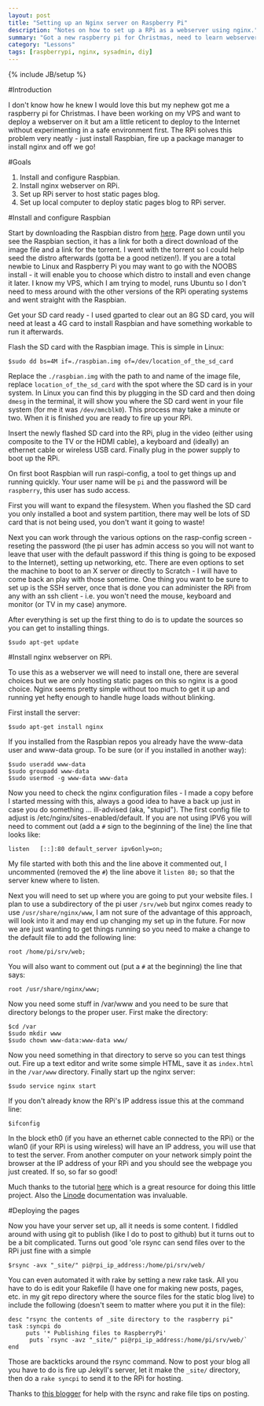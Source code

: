 ```yaml
---
layout: post
title: "Setting up an Nginx server on Raspberry Pi"
description: "Notes on how to set up a RPi as a webserver using nginx."
summary: "Got a new raspberry pi for Christmas, need to learn webserver deployment in a safe environment.  Seems like a match made in geek heaven."
category: "Lessons"
tags: [raspberrypi, nginx, sysadmin, diy]
---
```

{% include JB/setup %}

#Introduction

I don't know how he knew I would love this but my nephew got me a raspberry pi for Christmas.  I have been working on my VPS and want to deploy a webserver on it but am a little reticent to deploy to the Internet without experimenting in a safe environment first.  The RPi solves this problem very neatly - just install Raspbian, fire up a package manager to install nginx and off we go!

#Goals

1. Install and configure Raspbian.
1. Install nginx webserver on RPi.
1. Set up RPi server to host static pages blog.
1. Set up local computer to deploy static pages blog to RPi server.

#Install and configure Raspbian

Start by downloading the Raspbian distro from [here](http://www.raspberrypi.org/downloads).  Page down until you see the Raspbian section, it has a link for both a direct download of the image file and a link for the torrent.  I went with the torrent so I could help seed the distro afterwards (gotta be a good netizen!).  If you are a total newbie to Linux and Raspberry Pi you may want to go with the NOOBS install - it will enable you to choose which distro to install and even change it later.  I know my VPS, which I am trying to model, runs Ubuntu so I don't need to mess around with the other versions of the RPi operating systems and went straight with the Raspbian.

Get your SD card ready - I used gparted to clear out an 8G SD card, you will need at least a 4G card to install Raspbian and have something workable to run it afterwards.

Flash the SD card with the Raspbian image.  This is simple in Linux:

`$sudo dd bs=4M if=./raspbian.img of=/dev/location_of_the_sd_card`

Replace the `./raspbian.img` with the path to and name of the image file, replace `location_of_the_sd_card` with the spot where the SD card is in your system.  In Linux you can find this by plugging in the SD card and then doing `dmesg` in the terminal, it will show you where the SD card went in your file system (for me it was `/dev/mmcblk0`).  This process may take a minute or two.  When it is finished you are ready to fire up your RPi.

Insert the newly flashed SD card into the RPi, plug in the video (either using composite to the TV or the HDMI cable), a keyboard and (ideally) an ethernet cable or wireless USB card.  Finally plug in the power supply to boot up the RPi.

On first boot Raspbian will run raspi-config, a tool to get things up and running quickly.  Your user name will be `pi` and the password will be `raspberry`, this user has sudo access.

First you will want to expand the filesystem.  When you flashed the SD card you only installed a boot and system partition, there may well be lots of SD card that is not being used, you don't want it going to waste!  

Next you can work through the various options on the rasp-config screen - reseting the password (the pi user has admin access so you will not want to leave that user with the default password if this thing is going to be exposed to the Internet), setting up networking, etc.  There are even options to set the machine to boot to an X server or directly to Scratch - I will have to come back an play with those sometime.  One thing you want to be sure to set up is the SSH server, once that is done you can administer the RPi from any with an ssh client - i.e. you won't need the mouse, keyboard and monitor (or TV in my case) anymore.

After everything is set up the first thing to do is to update the sources so you can get to installing things.

`$sudo apt-get update`

#Install nginx webserver on RPi.

To use this as a webserver we will need to install one, there are several choices but we are only hosting static pages on this so nginx is a good choice.  Nginx seems pretty simple without too much to get it up and running yet hefty enough to handle huge loads without blinking.

First install the server:

`$sudo apt-get install nginx`

If you installed from the Raspbian repos you already have the www-data user and www-data group.  To be sure (or if you installed in another way):

    $sudo useradd www-data
    $sudo groupadd www-data
    $sudo usermod -g www-data www-data

Now you need to check the nginx configuration files - I made a copy before I started messing with this, always a good idea to have a back up just in case you do something ... ill-advised (aka, "stupid").  The first config file to adjust is /etc/nginx/sites-enabled/default.  If you are not using IPV6 you will need to comment out (add a `#` sign to the beginning of the line) the line that looks like:

    listen   [::]:80 default_server ipv6only=on;

My file started with both this and the line above it commented out, I uncommented (removed the `#`) the line above it `listen 80;` so that the server knew where to listen.

Next you will need to set up where you are going to put your website files.  I plan to use a subdirectory of the pi user `/srv/web` but nginx comes ready to use `/usr/share/nginx/www`, I am not sure of the advantage of this approach, will look into it and may end up changing my set up in the future.  For now we are just wanting to get things running so you need to make a change to the default file to add the following line:

    root /home/pi/srv/web;

You will also want to comment out (put a `#` at the beginning) the line that says:

    root /usr/share/nginx/www;

Now you need some stuff in /var/www and you need to be sure that directory belongs to the proper user.  First make the directory:

    $cd /var
    $sudo mkdir www
    $sudo chown www-data:www-data www/

Now you need something in that directory to serve so you can test things out.  Fire up a text editor and write some simple HTML, save it as `index.html` in the `/var/www` directory.  Finally start up the nginx server:

    $sudo service nginx start

If you don't already know the RPi's IP address issue this at the command line:

    $ifconfig

In the block eth0 (if you have an ethernet cable connected to the RPi) or the wlan0 (if your RPi is using wireless) will have an IP address, you will use that to test the server.  From another computer on your network simply point the browser at the IP address of your RPi and you should see the webpage you just created.  If so, so far so good!

Much thanks to the tutorial [here](http://en.joscandreu.com/blog/install-nginx-on-raspberry-pi/) which is a great resource for doing this little project.  Also the [Linode](https://library.linode.com/web-servers/nginx/installation/debian-6-squeeze#sph_installing-nginx-from-debian-packages) documentation was invaluable.

#Deploying the pages

Now you have your server set up, all it needs is some content.  I fiddled around with using git to publish (like I do to post to github) but it turns out to be a bit complicated.  Turns out good 'ole rsync can send files over to the RPi just fine with a simple

    $rsync -avx "_site/" pi@rpi_ip_address:/home/pi/srv/web/

You can even automated it with rake by setting a new rake task.  All you have to do is edit your Rakefile (I have one for making new posts, pages, etc. in my git repo directory where the source files for the static blog live) to include the following (doesn't seem to matter where you put it in the file):

    desc "rsync the contents of _site directory to the raspberry pi"
    task :syncpi do
	     puts '* Publishing files to RaspberryPi'
		  puts `rsync -avz "_site/" pi@rpi_ip_address:/home/pi/srv/web/`
    end

Those are backticks around the rsync command.  Now to post your blog all you have to do is fire up Jekyll's server, let it make the `_site/` directory, then do a `rake syncpi` to send it to the RPi for hosting.

Thanks to [this blogger](http://arjanvandergaag.nl/blog/publishing-a-jekyll-website-to-a-server.html) for help with the rsync and rake file tips on posting.


